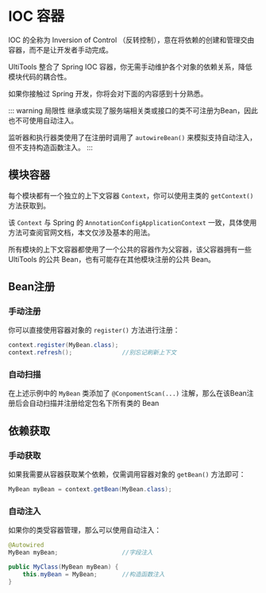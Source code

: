 # IOC 容器

IOC 的全称为 Inversion of Control （反转控制），意在将依赖的创建和管理交由容器，而不是让开发者手动完成。

UltiTools 整合了 Spring IOC 容器，你无需手动维护各个对象的依赖关系，降低模块代码的耦合性。

如果你接触过 Spring 开发，你将会对下面的内容感到十分熟悉。

::: warning 局限性
继承或实现了服务端相关类或接口的类不可注册为Bean，因此也不可使用自动注入。

监听器和执行器类使用了在注册时调用了 `autowireBean()` 来模拟支持自动注入，但不支持构造函数注入。
:::

## 模块容器

每个模块都有一个独立的上下文容器 `Context`，你可以使用主类的 `getContext()` 方法获取到。

该 `Context` 与 Spring 的 `AnnotationConfigApplicationContext` 一致，具体使用方法可查阅官网文档，本文仅涉及基本的用法。

所有模块的上下文容器都使用了一个公共的容器作为父容器，该父容器拥有一些 UltiTools 的公共 Bean，也有可能存在其他模块注册的公共 Bean。

## Bean注册
### 手动注册

你可以直接使用容器对象的 `register()` 方法进行注册：

```java
context.register(MyBean.class);
context.refresh();              //别忘记刷新上下文
```

### 自动扫描
在上述示例中的 `MyBean` 类添加了 `@ConpomentScan(...)` 注解，那么在该Bean注册后会自动扫描并注册给定包名下所有类的 Bean

## 依赖获取

### 手动获取

如果我需要从容器获取某个依赖，仅需调用容器对象的 `getBean()` 方法即可：

```java
MyBean myBean = context.getBean(MyBean.class);
```

### 自动注入

如果你的类受容器管理，那么可以使用自动注入：

```java
@Autowired
MyBean myBean;                  //字段注入

public MyClass(MyBean myBean) {
    this.myBean = MyBean;       //构造函数注入
}
```